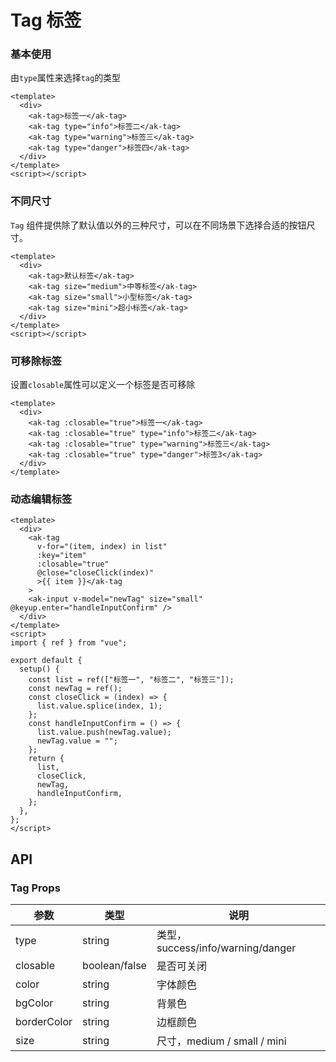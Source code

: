 # Tag 标签

### 基本使用

由`type`属性来选择`tag`的类型

```vue demo
<template>
  <div>
    <ak-tag>标签一</ak-tag>
    <ak-tag type="info">标签二</ak-tag>
    <ak-tag type="warning">标签三</ak-tag>
    <ak-tag type="danger">标签四</ak-tag>
  </div>
</template>
<script></script>
```

### 不同尺寸

`Tag` 组件提供除了默认值以外的三种尺寸，可以在不同场景下选择合适的按钮尺寸。

```vue demo
<template>
  <div>
    <ak-tag>默认标签</ak-tag>
    <ak-tag size="medium">中等标签</ak-tag>
    <ak-tag size="small">小型标签</ak-tag>
    <ak-tag size="mini">超小标签</ak-tag>
  </div>
</template>
<script></script>
```

### 可移除标签

设置`closable`属性可以定义一个标签是否可移除

```vue demo
<template>
  <div>
    <ak-tag :closable="true">标签一</ak-tag>
    <ak-tag :closable="true" type="info">标签二</ak-tag>
    <ak-tag :closable="true" type="warning">标签三</ak-tag>
    <ak-tag :closable="true" type="danger">标签3</ak-tag>
  </div>
</template>
```

### 动态编辑标签

```vue demo
<template>
  <div>
    <ak-tag
      v-for="(item, index) in list"
      :key="item"
      :closable="true"
      @close="closeClick(index)"
      >{{ item }}</ak-tag
    >
    <ak-input v-model="newTag" size="small" @keyup.enter="handleInputConfirm" />
  </div>
</template>
<script>
import { ref } from "vue";

export default {
  setup() {
    const list = ref(["标签一", "标签二", "标签三"]);
    const newTag = ref();
    const closeClick = (index) => {
      list.value.splice(index, 1);
    };
    const handleInputConfirm = () => {
      list.value.push(newTag.value);
      newTag.value = "";
    };
    return {
      list,
      closeClick,
      newTag,
      handleInputConfirm,
    };
  },
};
</script>
```

## API

### Tag Props

| 参数        | 类型          | 说明                              |
| ----------- | ------------- | --------------------------------- |
| type        | string        | 类型，success/info/warning/danger |
| closable    | boolean/false | 是否可关闭                        |
| color       | string        | 字体颜色                          |
| bgColor     | string        | 背景色                            |
| borderColor | string        | 边框颜色                          |
| size        | string        | 尺寸，medium / small / mini       |
